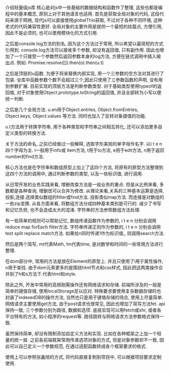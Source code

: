 介绍轻量级js库
核心是对js中一些基础的数据结构和函数作了整理, 这些也都是编程中的基本概念, 原则上对于其他语言也适用.
首先是获取全局对象的代码, 这段代码来源于网络, 现代js可以直接使用globalThis获取, 不过对于各种不同环境, 这种老式的代码兼容性更好.
全局对象的主要作用是提供一个最短的挂载点, 方便引用, 因此不是必须的, 也可以使用模块化的方式引用.

之后是console.log方法的别名, 因为这个方法过于常用, 所以希望以最简短的方式引用到.
console.log方法可以接收多个参数, 却没有返回值, 只有副作用. 因此也增加了一个只接受一个参数然后返回参数本身的log方法,
方便在链式调用中插入输出点. 例如:
Promise.resolve([]).then(o).then(u.t)

之后是顶层的u函数. 为便于将来替换内部实现, 用一个三参数的空方法对其进行了包装. 全库中函数参数个数不会超过三个,因此只使用了三参数函数的声明, 没有用到参数扩展.
目前实现的顶层方法是判断参数类型. 对于基础类型使用typeof的返回值, 对于对象使用Object.prototype.toString的返回值, 并且全部转为小写以便统一判断.

之后是几个全局方法. u.en用于Object.entries, Object.fromEntries, Object.keys, Object.values 等方法. 同时也加入了反转对象键值的功能.

u.t方法用于转换字符串, 用于各种类型和字符串之间相互转化, 还可以添加更多自定义类型的转换方法.

关于方法的命名, 之前已经做过一些解释, 选取字形美观的单字母作名字. 以i t e n四个字母为主. i一般用于info或
item方法, t用于to方法, e用于edit方法, n用于返回number的find方法.

核心方法也是在字符串和数组原型上加上了这四个方法, 将原有的原型方法整理到这四个方法的调用中, 通过判断参数的类型, 以及一些标识值, 进行调用.

从日常开发的业务实践来看, 增删改查方法是一般业务的重点. 但是从比例来看, 多数都是各种查询, 增删改可以合并为修改.
从理论来看,关系的三种基本运算是选择,投影,连接.选择类似数组的filter或find方法.
投影类似map方法. 而连接是对数组的一些zip变换.
从各方面来看, 将数组方法分成四种基本类别是可行的. 减少了书写和记忆负担, 也不会造成太大的混淆. 字符串的方法参照数组方法处理.

有一些简单的规则可以帮助记忆, 数组传递函数作为参数的, i t e n 分别会调用reduce map forEach filter方法.
字符串传递正则作为参数的, i t e n 分别会调用 test split replace match方法. 如果给n同时传递1作为标识值,, 则调用search方法. 

然后是两个简写, mt代表Math, tm代表time, 是对数学和时间的一些常用方法进行整理.

在dom部分中, 常用的方法是放在Element的原型上. 并且只使用了i用于属性操作, n用于查找. 由于dom元素更多的是围绕html节点和css样式, 因此把这两类操作合并到了h和s方法下.代表html和style.

除此之外, 开发中常用的高频刚需操作还有网络请求和存储. 前端所涉及的一般是简单的键值存储, 使用localStorage足以应对. 特殊要求要使用复杂数据存储的也封装了indexedDB的操作方法, 当然也只是用于键值存储的场合, 使用上尽量简单. 网络请求主要使用get方法, 由于post请求也很常见, 因此也增加了简写方法fet. api保持一致, 三个参数分别为路径, 数据和选项. 底层实现可以用fetch或xhr, 或者各平台特有的方法, 如小程序的request等.
路径跳转与网络请求方法参数格式保持一致.

虽然保持简单, 却没有限制添加自定义方法和实现. 比如在各种框架之上加一个轻量的统一层. 之前各前端框架常用传递选项对象的方式, 但是对象参数却不一致, 因此可以自己定义一个参数规范, 在通过适配函数转成各个框架要求的格式. 

使用上可以参照张鑫旭的方式, 将代码直接复制到项目中, 可以根据项目要求定制使用.